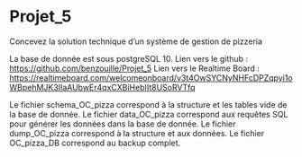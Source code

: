 # Projet_5
Concevez la solution technique d’un système de gestion de pizzeria

La base de donnée est sous postgreSQL 10.
Lien vers le github : https://github.com/benzouille/Projet_5
Lien vers le Realtime Board : https://realtimeboard.com/welcomeonboard/v3t4OwSYCNyNHFcDPZqpyi1oWBpehMJK3IIaAUbwEr4qxCXBiHebIIt8USoRVTfq

Le fichier schema_OC_pizza correspond à la structure et les tables vide de la base de donnée.
Le fichier data_OC_pizza correspond aux requêtes SQL pour générer les données dans la base de donnée.
Le fichier dump_OC_pizza correspond à la structure et aux données.
Le fichier OC_pizza_DB correspond au backup complet.